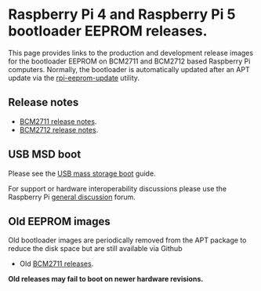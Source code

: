 # Raspberry Pi 4 and Raspberry Pi 5 bootloader EEPROM releases.
This page provides links to the production and development release images for the bootloader EEPROM on BCM2711 and BCM2712 based Raspberry Pi computers. Normally, the 
bootloader is automatically updated after an APT update via the [rpi-eeprom-update](https://www.raspberrypi.com/documentation/computers/raspberry-pi.html#automatic-updates) utility.

## Release notes
* [BCM2711 release notes](https://github.com/raspberrypi/rpi-eeprom/blob/master/firmware-2711/release-notes.md).
* [BCM2712 release notes](https://github.com/raspberrypi/rpi-eeprom/blob/master/firmware-2712/release-notes.md).

## USB MSD boot
Please see the [USB mass storage boot](https://www.raspberrypi.com/documentation/computers/raspberry-pi.html#usb-mass-storage-boot) guide.

For support or hardware interoperability discussions please use the Raspberry Pi [general discussion](https://forums.raspberrypi.com/viewforum.php?f=63) forum.

## Old EEPROM images
Old bootloader images are periodically removed from the APT package to reduce the disk space but are still available via Github 
* Old [BCM2711 releases](https://github.com/raspberrypi/rpi-eeprom/tree/master/firmware-2711/old).

**Old releases may fail to boot on newer hardware revisions.**
